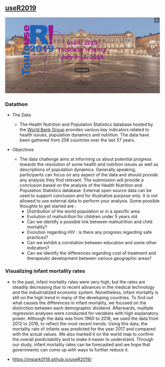 ## [useR2019](http://www.user2019.fr/)  
![useR2019](user2019.PNG)

### Datathon
* The Data
    + The Health Nutrition and Population Statistics database hosted by the [World Bank Group](https://datacatalog.worldbank.org/dataset/health-nutrition-and-population-statistics) provides various key indicators related to health issues, population dynamics and nutrition. The data have been gathered from 258 countries over the last 57 years.  
 
* Objectives
    + The data challenge aims at informing us about potential progress towards the resolution of some health and nutrition issues as well as descriptions of population dynamics. Generally speaking, participants can focus on any aspect of the data and should provide any analysis they find relevant. The submission will provide a conclusion based on the analysis of the Health Nutrition and Population Statistics database. External open source data can be used to support conclusion and for illustrative purpose only. It is not allowed to use external data to perform your analysis. Some possible thoughts to get started are :
        + Distribution of the world population or in a specific area
        + Evolution of malnutrition for children under 5 years old
        + Can we identify a possible link between malnutrition and child mortality?
        + Evolution regarding HIV : is there any progress regarding safe practices?
        + Can we exhibit a correlation between education and some other indicators?
        + Can we identify the differences regarding cost of treatment and therapeutic development between various geographic areas?  
        
### Visualizing infant mortality rates
* In the past, infant mortality rates were very high, but the rates are steadily decreasing due to recent advances in the medical technology and the industrialized economic system. Nonetheless, infant mortality is still on the high trend in many of the developing countries. To find out what causes the differences in infant mortality, we focused on the distinction between each demographic dividend. Afterwards, multiple regression analyses were conducted for variables with high explanatory power. Although the data was from 1960 to 2018, we used the data from 2012 to 2016, to reflect the most recent trends. Using this data, the mortality rate of infants was predicted for the year 2017 and compared with the actual values. We also marked it on the world map to confirm the overall predictability and to make it easier to understand. Through our study, infant mortality rates can be forecasted and we hope that governments can come up with ways to further reduce it.  

* https://jmpark0118.github.io/useR2019/
